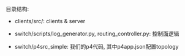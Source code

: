 目录结构:

- clients/src/: clients & server

- switch/scripts/log_generator.py, routing_controller.py: 控制面逻辑

- switch/p4src_simple: 我们的p4代码, 其中p4app.json配置topology
